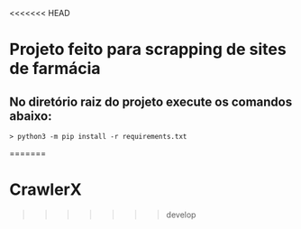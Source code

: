 <<<<<<< HEAD
# Projeto feito para scrapping de sites de farmácia

## No diretório raiz do projeto execute os comandos abaixo:

    > python3 -m pip install -r requirements.txt
=======
# CrawlerX
>>>>>>> develop
